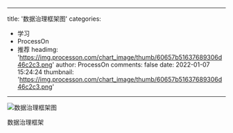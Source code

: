 
---
title: '数据治理框架图'
categories: 
 - 学习
 - ProcessOn
 - 推荐
headimg: 'https://img.processon.com/chart_image/thumb/60657b51637689306d46c2c3.png'
author: ProcessOn
comments: false
date: 2022-01-07 15:24:24
thumbnail: 'https://img.processon.com/chart_image/thumb/60657b51637689306d46c2c3.png'
---

<div>   
<img class="thumb" alt="数据治理框架图" src="https://img.processon.com/chart_image/thumb/60657b51637689306d46c2c3.png" referrerpolicy="no-referrer">
<p>数据治理框架</p>  
</div>
            